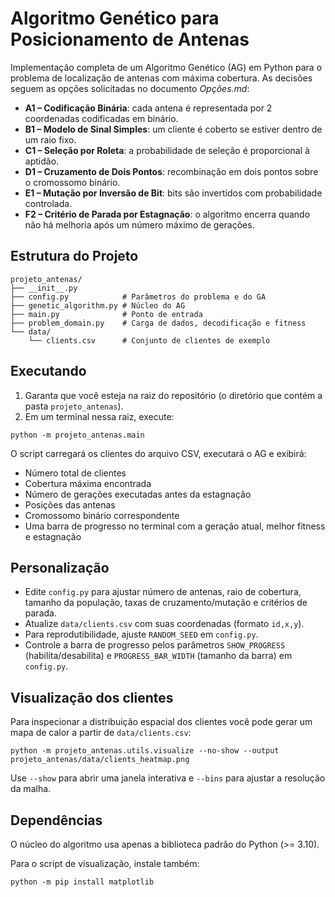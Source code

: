 # Algoritmo Genético para Posicionamento de Antenas

Implementação completa de um Algoritmo Genético (AG) em Python para o problema de localização de antenas com máxima cobertura. As decisões seguem as opções solicitadas no documento *Opções.md*:

- **A1 – Codificação Binária**: cada antena é representada por 2 coordenadas codificadas em binário.
- **B1 – Modelo de Sinal Simples**: um cliente é coberto se estiver dentro de um raio fixo.
- **C1 – Seleção por Roleta**: a probabilidade de seleção é proporcional à aptidão.
- **D1 – Cruzamento de Dois Pontos**: recombinação em dois pontos sobre o cromossomo binário.
- **E1 – Mutação por Inversão de Bit**: bits são invertidos com probabilidade controlada.
- **F2 – Critério de Parada por Estagnação**: o algoritmo encerra quando não há melhoria após um número máximo de gerações.

## Estrutura do Projeto

```
projeto_antenas/
├── __init__.py
├── config.py            # Parâmetros do problema e do GA
├── genetic_algorithm.py # Núcleo do AG
├── main.py              # Ponto de entrada
├── problem_domain.py    # Carga de dados, decodificação e fitness
└── data/
    └── clients.csv      # Conjunto de clientes de exemplo
```

## Executando

1. Garanta que você esteja na raiz do repositório (o diretório que contém a pasta `projeto_antenas`).
2. Em um terminal nessa raiz, execute:

```pwsh
python -m projeto_antenas.main
```

O script carregará os clientes do arquivo CSV, executará o AG e exibirá:

- Número total de clientes
- Cobertura máxima encontrada
- Número de gerações executadas antes da estagnação
- Posições das antenas
- Cromossomo binário correspondente
- Uma barra de progresso no terminal com a geração atual, melhor fitness e estagnação

## Personalização

- Edite `config.py` para ajustar número de antenas, raio de cobertura, tamanho da população, taxas de cruzamento/mutação e critérios de parada.
- Atualize `data/clients.csv` com suas coordenadas (formato `id,x,y`).
- Para reprodutibilidade, ajuste `RANDOM_SEED` em `config.py`.
- Controle a barra de progresso pelos parâmetros `SHOW_PROGRESS` (habilita/desabilita) e `PROGRESS_BAR_WIDTH` (tamanho da barra) em `config.py`.

## Visualização dos clientes

Para inspecionar a distribuição espacial dos clientes você pode gerar um mapa de calor a partir de `data/clients.csv`:

```pwsh
python -m projeto_antenas.utils.visualize --no-show --output projeto_antenas/data/clients_heatmap.png
```

Use `--show` para abrir uma janela interativa e `--bins` para ajustar a resolução da malha.

## Dependências

O núcleo do algoritmo usa apenas a biblioteca padrão do Python (>= 3.10).

Para o script de visualização, instale também:

```pwsh
python -m pip install matplotlib
```
